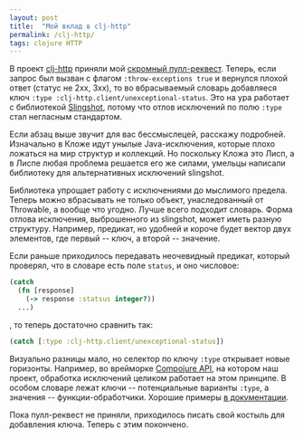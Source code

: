 ```yaml
---
layout: post
title:  "Мой вклад в clj-http"
permalink: /clj-http/
tags: clojure HTTP
---
```


[url-pl]:https://github.com/dakrone/clj-http/pull/343/files
[url-clj-http]:https://github.com/dakrone/clj-http
[url-slingshot]:https://github.com/scgilardi/slingshot
[url-compojure-api]:https://github.com/metosin/compojure-api
[url-exc]:https://github.com/metosin/compojure-api/wiki/Exception-handling

В проект [clj-http][url-clj-http] приняли мой
[скромный пулл-реквест][url-pl]. Теперь, если запрос был вызван с флагом
`:throw-exceptions true` и вернулся плохой ответ (статус не 2хх, 3хх), то во
вбрасываемый словарь добавляеся ключ `:type
:clj-http.client/unexceptional-status`. Это на ура работает с библиотекой
[Slingshot][url-slingshot], потому что отлов исключений по полю `:type` стал
негласным стандартом.

Если абзац выше звучит для вас бессмыслецей, расскажу подробней. Изначально в
Кложе идут унылые Java-исключения, которые плохо ложаться на мир структур и
коллекций. Но поскольку Кложа это Лисп, а в Лиспе любая проблема решается его же
силами, умельцы написали библиотеку для альтернативных исключений slingshot.

Библиотека упрощает работу с исключениями до мыслимого предела. Теперь можно
вбрасывать не только объект, унаследованный от Throwable, а вообще что
угодно. Лучше всего подходит словарь. Форма отлова исключения, выброшенного из
slingshot, может иметь разную структуру. Например, предикат, но удобней и короче
будет вектор двух элементов, где первый -- ключ, а второй -- значение.

Если раньше приходилось передавать неочевидный предикат, который проверял, что в
словаре есть поле `status`, и оно числовое:

~~~clojure
(catch
  (fn [response]
    (-> response :statsus integer?))
  ...)
~~~

, то теперь достаточно сравнить так:

~~~clojure
(catch [:type :clj-http.client/unexceptional-status])
~~~

Визуально разницы мало, но селектор по ключу `:type` открывает новые
горизонты. Например, во врейморке [Compojure API][url-compojure-api], на котором
наш проект, обработка исключений целиком работает на этом принципе. В особом
словаре лежат ключи -- потенциальные варианты `:type`, а значения --
функции-обработчики. Хорошие примеры [в документации][url-exc].

Пока пулл-реквест не приняли, приходилось писать свой костыль для добавления
ключа. Теперь с этим покончено.
